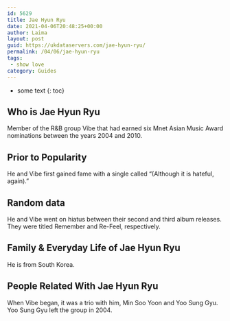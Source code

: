 ```yaml
---
id: 5629
title: Jae Hyun Ryu
date: 2021-04-06T20:48:25+00:00
author: Laima
layout: post
guid: https://ukdataservers.com/jae-hyun-ryu/
permalink: /04/06/jae-hyun-ryu
tags:
 - show love
category: Guides
---
```


* some text
{: toc}


## Who is Jae Hyun Ryu
                  
                  
                  
Member of the R&B group Vibe that had earned six Mnet Asian Music Award nominations between the years 2004 and 2010.
                  
              
            
              
            
                
                
                
## Prior to Popularity
                  
                  
                  
He and Vibe first gained fame with a single called &#8220;(Although it is hateful, again).&#8221;
                  
              
            
              
            
                
                
                
## Random data
                  
                  
                  
He and Vibe went on hiatus between their second and third album releases. They were titled Remember and Re-Feel, respectively.
                  
              
            
              
            
                
                
                
## Family & Everyday Life of Jae Hyun Ryu
                  
                  
                  
He is from South Korea.
                  
              
            
              
            
                
                
                
## People Related With Jae Hyun Ryu
                  
                  
                  
When Vibe began, it was a trio with him, Min Soo Yoon and Yoo Sung Gyu. Yoo Sung Gyu left the group in 2004.
                  
              
            
              
            
                
              
            
              
              
            
            
              
            
          
          
          